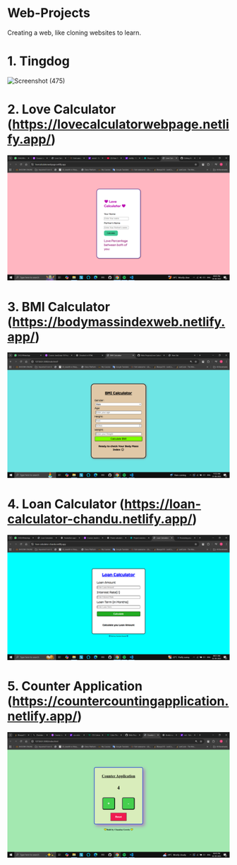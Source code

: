 # Web-Projects
Creating a web, like cloning websites to learn.


# 1. Tingdog
   ![Screenshot (475)](https://github.com/user-attachments/assets/baeee589-2eb6-41b1-96b0-11b82b14b133)
# 2. Love Calculator (https://lovecalculatorwebpage.netlify.app/)
   ![Project Screenshot](https://github.com/ChandanGowdaKS/Web-Projects/blob/main/Images/Screenshot%20(718).png)
# 3. BMI Calculator (https://bodymassindexweb.netlify.app/)
   ![Project Screenshot](https://github.com/ChandanGowdaKS/Web-Projects/blob/main/Images/Screenshot%20(722).png)
# 4. Loan Calculator (https://loan-calculator-chandu.netlify.app/)
   ![Project Screenshot](https://github.com/ChandanGowdaKS/Web-Projects/blob/main/Images/Screenshot%20(726).png)
# 5. Counter Application (https://countercountingapplication.netlify.app/)
   ![Project Screenshot](https://github.com/ChandanGowdaKS/Web-Projects/blob/main/Images/Screenshot%20(727).png)
